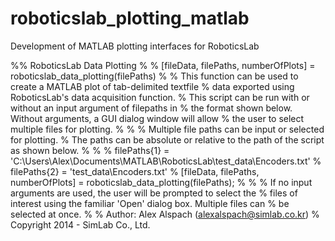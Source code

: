 roboticslab_plotting_matlab
===========================

Development of MATLAB plotting interfaces for RoboticsLab

%% RoboticsLab Data Plotting
%
% [fileData, filePaths, numberOfPlots] = roboticslab_data_plotting(filePaths)
%
% This function can be used to create a MATLAB plot of tab-delimited textfile
% data exported using RoboticsLab's data acquisition function.
% This script can be run with or without an input argument of filepaths in
% the format shown below. Without arguments, a GUI dialog window will allow
% the user to select multiple files for plotting.
%
%
% Multiple file paths can be input or selected for plotting.
% The paths can be absolute or relative to the path of the script as shown below.
%
%
% filePaths{1} = 'C:\Users\Alex\Documents\MATLAB\RoboticsLab\test_data\Encoders.txt'
% filePaths{2} = 'test_data\Encoders.txt'
% [fileData, filePaths, numberOfPlots] = roboticslab_data_plotting(filePaths);
%
%
% If no input arguments are used, the user will be prompted to select the 
% files of interest using the familiar 'Open' dialog box. Multiple files can
% be selected at once.
%
% Author: Alex Alspach (alexalspach@simlab.co.kr)
% Copyright 2014 - SimLab Co., Ltd.